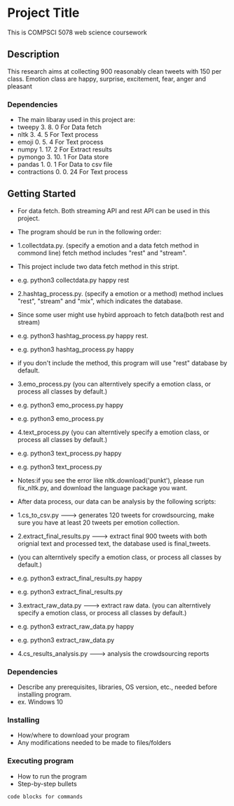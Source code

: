 # Project Title

This is COMPSCI 5078 web science coursework

## Description

This research aims at collecting 900 reasonably clean tweets with 150 per class.
Emotion class are happy, surprise, excitement, fear, anger and pleasant

### Dependencies

* The main libaray used in this project are:
* tweepy	    3. 8. 0	      For Data fetch
* nltk	        3. 4. 5	      For Text process
* emoji	        0. 5. 4	      For Text process
* numpy	        1. 17. 2	  For Extract results
* pymongo	    3. 10. 1	  For Data store
* pandas	    1. 0. 1	      For Data to csv file
* contractions	0. 0. 24	  For Text process

## Getting Started
* For data fetch. Both streaming API and rest API can be used in this project.
* The program should be run in the following order:
* 1.collectdata.py. (specify a emotion and a data fetch method in commond line) fetch method includes "rest" and "stream".
* This project include two data fetch method in this stript.
*  e.g. python3 collectdata.py happy rest

* 2.hashtag_process.py. (specify a emotion or a method) method inclues "rest", "stream" and "mix", which indicates the database.
* Since some user might use hybird approach to fetch data(both rest and stream)
*  e.g. python3 hashtag_process.py happy rest. 
*  e.g. python3 hashtag_process.py happy
*  if you don't include the method, this program will use "rest" database by default.

* 3.emo_process.py (you can alterntively specify a emotion class, or process all classes by default.)
*  e.g. python3 emo_process.py happy
*  e.g. python3 emo_process.py 

* 4.text_process.py (you can alterntively specify a emotion class, or process all classes by default.)
*  e.g. python3 text_process.py happy
*  e.g. python3 text_process.py
*  Notes:if you see the error like nltk.download('punkt'), please run fix_nltk.py, and download the language package you want.

* After data process, our data can be analysis by the following scripts:
* 1.cs_to_csv.py ---> generates 120 tweets for crowdsourcing, make sure you have at least 20 tweets per emotion collection.

* 2.extract_final_results.py ---> extract final 900 tweets with both orignial text and processed text, the database used is final_tweets.
* (you can alterntively specify a emotion class, or process all classes by default.)
*   e.g. python3 extract_final_results.py happy
*   e.g. python3 extract_final_results.py
   
* 3.extract_raw_data.py ---> extract raw data. (you can alterntively specify a emotion class, or process all classes by default.)
*  e.g. python3 extract_raw_data.py happy
*  e.g. python3 extract_raw_data.py

* 4.cs_results_analysis.py ---> analysis the crowdsourcing reports

### Dependencies

* Describe any prerequisites, libraries, OS version, etc., needed before installing program.
* ex. Windows 10

### Installing

* How/where to download your program
* Any modifications needed to be made to files/folders

### Executing program

* How to run the program
* Step-by-step bullets
```
code blocks for commands
```
